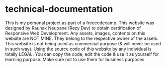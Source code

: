 # technical-documentation
This is my personal project as part of a freecodecamp. This website was designed by Raunak Neupane (Rezy Dev) to obtain certification of Responsive Web Development. Any assets, images, contents on this website are NOT MINE. They belong to the respective owner of the assets. This website is not being used as commercial purpose (&amp; will never be used in such way). Using the source code of this website by any individual is totally LEGAL. You can copy the code, edit the code &amp; use it as yourself for learning purpose. Make sure not to use them for business purposes.
